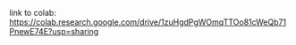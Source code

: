 link to colab:
https://colab.research.google.com/drive/1zuHgdPgWOmqTTOo81cWeQb71PnewE74E?usp=sharing